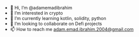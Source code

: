 - 👋 Hi, I’m @adamemadibrahim
- 👀 I’m interested in crypto
- 🌱 I’m currently learning kotlin, solidity, python
- 💞️ I’m looking to collaborate on Defi projects
- 📫 How to reach me adam.emad.ibrahim.2004@gmail.com

<!---
adamemadibrahim/adamemadibrahim is a ✨ special ✨ repository because its `README.md` (this file) appears on your GitHub profile.
You can click the Preview link to take a look at your changes.
--->
